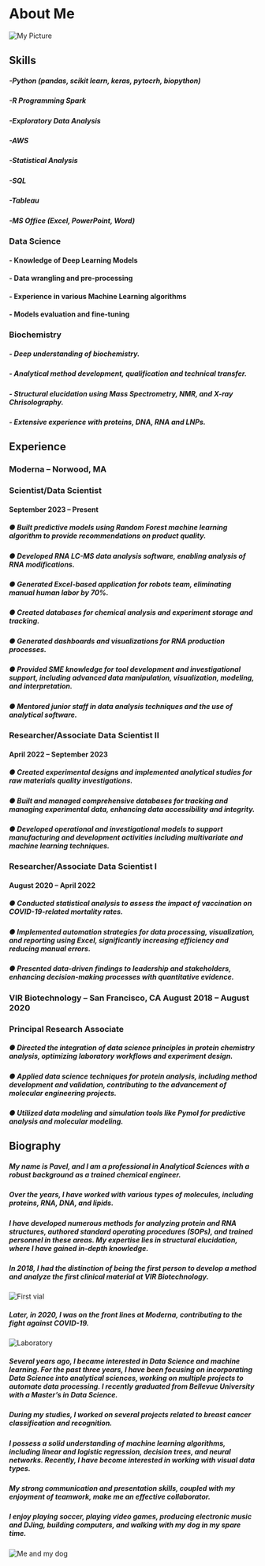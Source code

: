 
# About Me
![My Picture](/assets/images/Me.png)
## Skills
##### -Python (pandas, scikit learn, keras, pytocrh, biopython)
##### -R Programming Spark
##### -Exploratory Data Analysis
##### -AWS  
##### -Statistical Analysis
##### -SQL 
##### -Tableau 
##### -MS Office (Excel, PowerPoint, Word)

### Data Science
#### - Knowledge of Deep Learning Models 
#### - Data wrangling and pre-processing 
#### - Experience in various Machine Learning algorithms 
#### - Models evaluation and fine-tuning


### Biochemistry
##### - Deep understanding of biochemistry.
##### - Analytical method development, qualification and technical transfer.
##### - Structural elucidation using Mass Spectrometry, NMR, and X-ray Chrisolography.
##### - Extensive experience with proteins, DNA, RNA and LNPs.

## Experience
### Moderna – Norwood, MA
### Scientist/Data Scientist 
#### September 2023 – Present
##### ● Built predictive models using Random Forest machine learning algorithm to provide recommendations on product quality.
##### ● Developed RNA LC-MS data analysis software, enabling analysis of RNA modifications.
##### ● Generated Excel-based application for robots team, eliminating manual human labor by 70%.
##### ● Created databases for chemical analysis and experiment storage and tracking.
##### ● Generated dashboards and visualizations for RNA production processes.
##### ● Provided SME knowledge for tool development and investigational support, including advanced data manipulation, visualization, modeling, and interpretation.
##### ● Mentored junior staff in data analysis techniques and the use of analytical software.

### Researcher/Associate Data Scientist II 
#### April 2022 – September 2023
##### ● Created experimental designs and implemented analytical studies for raw materials quality investigations.
##### ● Built and managed comprehensive databases for tracking and managing experimental data, enhancing data accessibility and integrity.
##### ● Developed operational and investigational models to support manufacturing and development activities including multivariate and machine learning techniques.

### Researcher/Associate Data Scientist I 
#### August 2020 – April 2022
##### ● Conducted statistical analysis to assess the impact of vaccination on COVID-19-related mortality rates.
##### ● Implemented automation strategies for data processing, visualization, and reporting using Excel, significantly increasing efficiency and reducing manual errors.
##### ● Presented data-driven findings to leadership and stakeholders, enhancing decision-making processes with quantitative evidence.

### VIR Biotechnology – San Francisco, CA August 2018 – August 2020
### Principal Research Associate
##### ● Directed the integration of data science principles in protein chemistry analysis, optimizing laboratory workflows and experiment design.
##### ● Applied data science techniques for protein analysis, including method development and validation, contributing to the advancement of molecular engineering projects.
##### ● Utilized data modeling and simulation tools like Pymol for predictive analysis and molecular modeling. <be>




## Biography
##### My name is Pavel, and I am a professional in Analytical Sciences with a robust background as a trained chemical engineer.
##### Over the years, I have worked with various types of molecules, including proteins, RNA, DNA, and lipids.
##### I have developed numerous methods for analyzing protein and RNA structures, authored standard operating procedures (SOPs), and trained personnel in these areas. My expertise lies in structural elucidation, where I have gained in-depth knowledge. 
##### In 2018, I had the distinction of being the first person to develop a method and analyze the first clinical material at VIR Biotechnology. 

![First vial](/assets/images/with_vial.png)

##### Later, in 2020, I was on the front lines at Moderna, contributing to the fight against COVID-19. 
![Laboratory](/assets/images/lab.png)

##### Several years ago, I became interested in Data Science and machine learning. For the past three years, I have been focusing on incorporating Data Science into analytical sciences, working on multiple projects to automate data processing. I recently graduated from Bellevue University with a Master’s in Data Science. 
##### During my studies, I worked on several projects related to breast cancer classification and recognition. 
##### I possess a solid understanding of machine learning algorithms, including linear and logistic regression, decision trees, and neural networks. Recently, I have become interested in working with visual data types. 
##### My strong communication and presentation skills, coupled with my enjoyment of teamwork, make me an effective collaborator. 


##### I enjoy playing soccer, playing video games, producing electronic music and DJing, building computers, and walking with my dog in my spare time.
![Me and my dog](/assets/images/with_chester.png)



